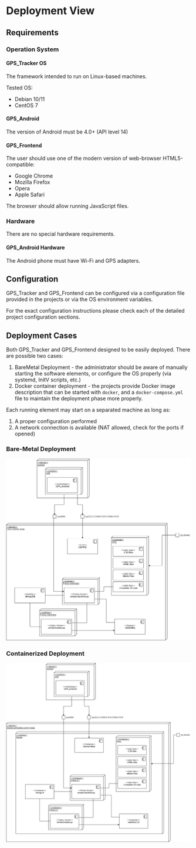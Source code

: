 # Deployment View

## Requirements

### Operation System

#### GPS_Tracker OS

The framework intended to run on Linux-based machines.

Tested OS:

- Debian 10/11
- CentOS 7

#### GPS_Android

The version of Android must be 4.0+ (API level 14)

#### GPS_Frontend

The user should use one of the modern version of web-browser HTML5-compatible:

- Google Chrome
- Mozilla Firefox
- Opera
- Apple Safari

The browser should allow running JavaScript files.

### Hardware

There are no special hardware requirements.

#### GPS_Android Hardware

The Android phone must have Wi-Fi and GPS adapters.

## Configuration

GPS_Tracker and GPS_Frontend can be configured via a configuration file provided in the projects or via the OS environment variables.

For the exact configuration instructions please check each of the detailed project configuration sections.  

## Deployment Cases

Both GPS_Tracker and GPS_Frontend designed to be easily deployed. There are possible two cases:

1. BareMetal Deployment - the administrator should be aware of manually starting the software elements, or configure the OS properly (via systemd, InitV scripts, etc.)
2. Docker container deployment - the projects provide Docker image description that can be started with `docker`, and a `docker-compose.yml` file to maintain the deployment phase more properly.

Each running element may start on a separated machine as long as:

1. A proper configuration performed
2. A network connection is available (NAT allowed, check for the ports if opened)

### Bare-Metal Deployment

![Bare-Metal Deployment case](schemes/deployment/DeploymentDiagram-BareMetall.png)

### Containerized Deployment

![Docker Container Deployment case](schemes/deployment/DeploymentDiagram-Containerized.png)
